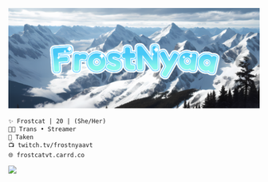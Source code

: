 <p align="center">
  <img src="https://github.com/FrostNyaaVT/Frost/blob/main/Frost.png">
</p>


```
✨ Frostcat | 20 | (She/Her)
🏳️‍⚧️ Trans • Streamer
💖 Taken
📺 twitch.tv/frostnyaavt
🌐 frostcatvt.carrd.co
```

<a href="https://www.twitch.tv/frostnyaavt" target="_blank">
  <img src="https://img.shields.io/badge/Twitch-5865F2?style=for-the-badge&logo=Twitch&logoColor=white" />
</a>

